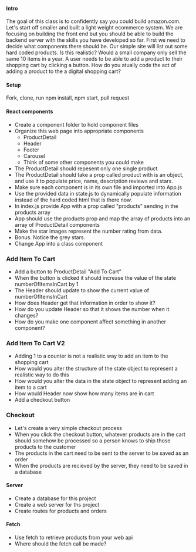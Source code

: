 #### Intro
The goal of this class is to confidently say you could build amazon.com. Let's start off smaller and built a light weight ecommerce system. We are focusing on building the front end but you should be able to build the backend server with the skills you have developed so far. First we need to decide what components there should be. Our simple site will list out some hard coded products. Is this realistic? Would a small company only sell the same 10 items in a year. A user needs to be able to add a product to their shopping cart by clicking a button. How do you atually code the act of adding a product to the a digital shopping cart?

#### Setup
Fork, clone, run npm install, npm start, pull request

#### React components
 * Create a component folder to hold component files
 * Organize this web page into appropriate components
   * ProductDetail
   * Header
   * Footer
   * Carousel
   * Think of some other components you could make
* The ProductDetail should repesent only one single product
* The ProductDetail should take a prop called product with is an object, and use it to populate price, name, description reviews and stars.
* Make sure each component is in its own file and imported into App.js
* Use the provided data in state.js to dynamically populate information instead of the hard coded html that is there now.
* In index.js provide App with a prop called "products" sending in the products array 
* App should use the products prop and map the array of products into an array of ProductDetail components
* Make the star images represent the number rating from data.
* Bonus. Notice the grey stars.
* Change App into a class component


### Add Item To Cart
* Add a button to ProductDetail "Add To Cart"
* When the button is clicked it should increase the value of the state numberOfItemsInCart by 1
* The Header should update to show the current value of numberOfItemsInCart
* How does Header get that information in order to show it?
* How do you update Header so that it shows the number when it changes?
* How do you make one component affect something in another component?


### Add Item To Cart V2
* Adding 1 to a counter is not a realistic way to add an item to the shopping cart
* How would you alter the structure of the state object to represent a realistic way to do this
* How would you alter the data in the state object to represent adding an item to a cart
* How would Header now show how many items are in cart
* Add a checkout button

### Checkout
* Let's create a very simple checkout process
* When you click the checkout button, whatever products are in the cart should somehow be processed so a person knows to ship those products to the customer
* The products in the cart need to be sent to the server to be saved as an order
* When the products are recieved by the server, they need to be saved in a database 



#### Server
* Create a database for this project
* Create a web server for ths project
* Create routes for products and orders


#### Fetch
* Use fetch to retrieve products from your web api
* Where should the fetch call be made?
